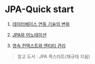 <h1>JPA-Quick start</h1>


<ol>
<li>
  
[데이터베이스 연동 기술의 변화](https://github.com/OliveLover/JPA-QuickStart/blob/main/study/1.%20%EB%8D%B0%EC%9D%B4%ED%84%B0%20%EB%B2%A0%EC%9D%B4%EC%8A%A4%20%EC%97%B0%EB%8F%99%20%EA%B8%B0%EC%88%A0%EC%9D%98%20%EB%B3%80%ED%99%94.md)

</li>
<li>

[JPA와 어노테이션](https://github.com/OliveLover/JPA-QuickStart/blob/main/study/2.%20JPA%EC%99%80%20%EC%96%B4%EB%85%B8%ED%85%8C%EC%9D%B4%EC%85%98.md)

</li>

<li>
  
[영속 컨텍스트와 엔티티 관리](https://github.com/OliveLover/JPA-QuickStart/blob/main/study/3.%20%EC%98%81%EC%86%8D%20%EC%BB%A8%ED%85%8D%EC%8A%A4%ED%8A%B8%EC%99%80%20%EC%97%94%ED%8B%B0%ED%8B%B0%20%EA%B4%80%EB%A6%AC.md)
  
</li>
</ol>

> 참고 도서 : JPA 퀵스타트(채규태 지음)
